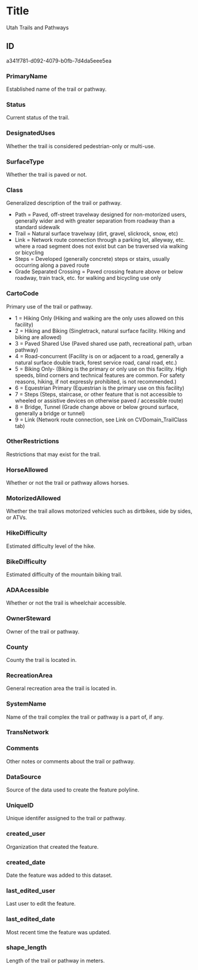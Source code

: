 # Title

Utah Trails and Pathways

## ID

a341f781-d092-4079-b0fb-7d4da5eee5ea

### PrimaryName

Established name of the trail or pathway.

### Status

Current status of the trail.

### DesignatedUses

Whether the trail is considered pedestrian-only or multi-use.

### SurfaceType

Whether the trail is paved or not.

### Class

Generalized description of the trail or pathway.

- Path = Paved, off-street travelway designed for non-motorized users, generally wider and with greater separation from roadway than a standard sidewalk
- Trail = Natural surface travelway (dirt, gravel, slickrock, snow, etc)
- Link = Network route connection through a parking lot, alleyway, etc. where a road segment does not exist but can be traversed via walking or bicycling
- Steps = Developed (generally concrete) steps or stairs, usually occurring along a paved route
- Grade Separated Crossing = Paved crossing feature above or below roadway, train track, etc. for walking and bicycling use only

### CartoCode

Primary use of the trail or pathway.

- 1 = Hiking Only (Hiking and walking are the only uses allowed on this facility)
- 2 = Hiking and Biking (Singletrack, natural surface facility. Hiking and biking are allowed)
- 3 = Paved Shared Use (Paved shared use path, recreational path, urban pathway)
- 4 = Road-concurrent (Facility is on or adjacent to a road, generally a natural surface double track, forest service road, canal road, etc.)
- 5 = Biking Only- (Biking is the primary or only use on this facility. High speeds, blind corners and technical features are common. For safety reasons, hiking, if not expressly prohibited, is not recommended.)
- 6 = Equestrian Primary (Equestrian is the primary use on this facility)
- 7 = Steps (Steps, staircase, or other feature that is not accessible to wheeled or assistive devices on otherwise paved / accessible route)
- 8 = Bridge, Tunnel (Grade change above or below ground surface, generally a bridge or tunnel)
- 9 = Link (Network route connection, see Link on CVDomain_TrailClass tab)

### OtherRestrictions

Restrictions that may exist for the trail.

### HorseAllowed

Whether or not the trail or pathway allows horses.

### MotorizedAllowed

Whether the trail allows motorized vehicles such as dirtbikes, side by sides, or ATVs.

### HikeDifficulty

Estimated difficulty level of the hike.

### BikeDifficulty

Estimated difficulty of the mountain biking trail.

### ADAAcessible

Whether or not the trail is wheelchair accessible.

### OwnerSteward

Owner of the trail or pathway.

### County

County the trail is located in.

### RecreationArea

General recreation area the trail is located in.

### SystemName

Name of the trail complex the trail or pathway is a part of, if any.

### TransNetwork

<!--- No definition for this field. -->

### Comments

Other notes or comments about the trail or pathway.

### DataSource

Source of the data used to create the feature polyline.

### UniqueID

Unique identifer assigned to the trail or pathway.

### created_user

Organization that created the feature.

### created_date

Date the feature was added to this dataset.

### last_edited_user

Last user to edit the feature.

### last_edited_date

Most recent time the feature was updated.

### shape_length

Length of the trail or pathway in meters.
